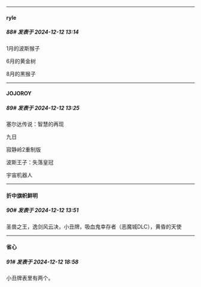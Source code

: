 ﻿
*****

####  ryle  
##### 88#       发表于 2024-12-12 13:14

1月的波斯猴子

6月的黄金树

8月的黑猴子


*****

####  JOJOROY  
##### 89#       发表于 2024-12-12 13:25

塞尔达传说：智慧的再现

九日

寂静岭2重制版

波斯王子：失落皇冠

宇宙机器人


*****

####  折中旗帜鲜明  
##### 90#       发表于 2024-12-12 13:51

圣兽之王，逸剑风云决，小丑牌，吸血鬼幸存者（恶魔城DLC），黄昏的天使


*****

####  省心  
##### 91#       发表于 2024-12-12 18:58

小丑牌表里有两个。

